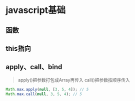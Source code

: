 # javascript基础

## 函数

## this指向

## apply、call、bind
> apply()把参数打包成Array再传入
> call()把参数按顺序传入

````javascript
Math.max.apply(null, [3, 5, 4]); // 5
Math.max.call(null, 3, 5, 4); // 5
````
